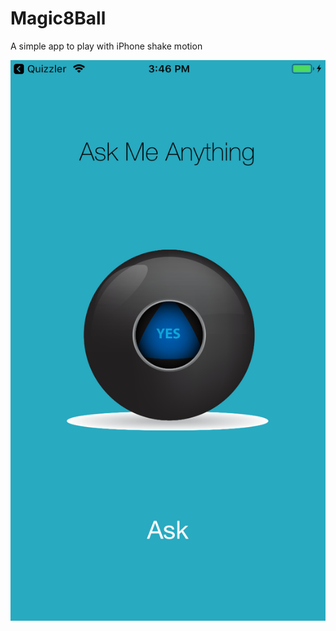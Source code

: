 # Magic8Ball

A simple app to play with iPhone shake motion

![](https://raw.githubusercontent.com/AnthonyJean/Magic8Ball/master/screenshot.png)
